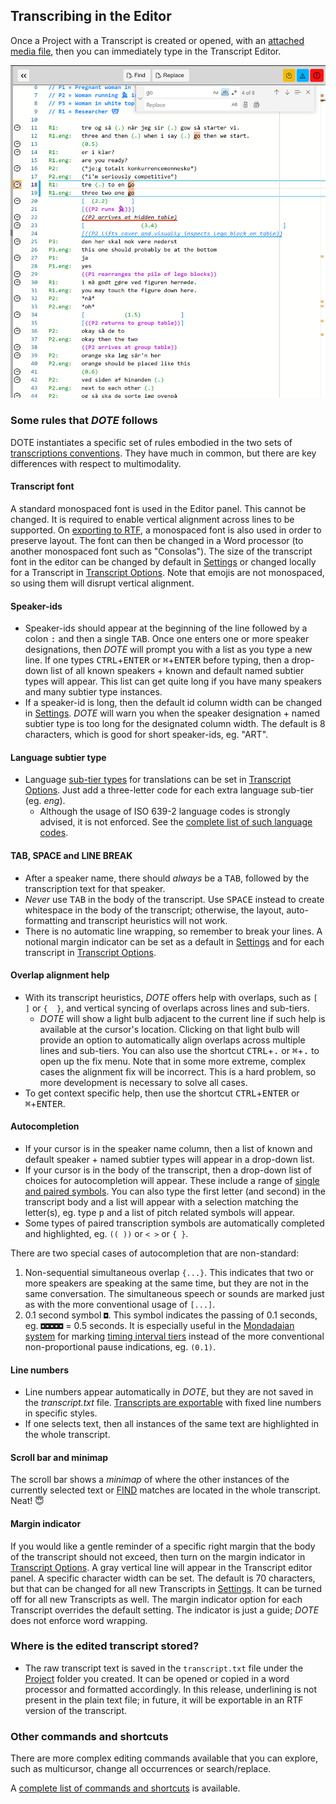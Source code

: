 ## Transcribing in the Editor

Once a Project with a Transcript is created or opened, with an [attached media file](media.md), then you can immediately type in the Transcript Editor.

[![EditorI](images/transcript/editor.png)](images/transcript/editor.png)

### Some rules that _DOTE_ follows

DOTE instantiates a specific set of rules embodied in the two sets of [transcriptions conventions](conventions.md).
They have much in common, but there are key differences with respect to multimodality.

#### Transcript font <a id='font'></a>

A standard monospaced font is used in the Editor panel.
This cannot be changed.
It is required to enable vertical alignment across lines to be supported.
On [exporting to RTF](export.md), a monospaced font is also used in order to preserve layout.
The font can then be changed in a Word processor (to another monospaced font such as "Consolas").
The size of the transcript font in the editor can be changed by default in [Settings](settings.md) or changed locally for a Transcript in [Transcript Options](settings.md#options).
Note that emojis are not monospaced, so using them will disrupt vertical alignment.

#### Speaker-ids <a id='id'></a>

- Speaker-ids should appear at the beginning of the line followed by a colon <kbd>:</kbd> and then a single <kbd>TAB</kbd>.
Once one enters one or more speaker designations, then _DOTE_ will prompt you with a list as you type a new line.
If one types <kbd>CTRL</kbd>+<kbd>ENTER</kbd> or <kbd>⌘</kbd>+<kbd>ENTER</kbd> before typing, then a drop-down list of all known speakers + known and default named subtier types will appear.
This list can get quite long if you have many speakers and many subtier type instances.
- If a speaker-id is long, then the default id column width can be changed in [Settings](settings.md).
_DOTE_ will warn you when the speaker designation + named subtier type is too long for the designated column width.
The default is 8 characters, which is good for short speaker-ids, eg. "ART".

#### Language subtier type

- Language [sub-tier types](tiers.md) for translations can be set in [Transcript Options](settings.md#options).
Just add a three-letter code for each extra language sub-tier (eg. _eng_).
    - Although the usage of ISO 639-2 language codes is strongly advised, it is not enforced.
    See the [complete list of such language codes](https://www.loc.gov/standards/iso639-2/php/code_list.php).

#### TAB, SPACE and LINE BREAK

- After a speaker name, there should _always_ be a <kbd>TAB</kbd>, followed by the transcription text for that speaker.
- _Never_ use <kbd>TAB</kbd> in the body of the transcript.
Use <kbd>SPACE</kbd> instead to create whitespace in the body of the transcript; otherwise, the layout, auto-formatting and transcript heuristics will not work.
- There is no automatic line wrapping, so remember to break your lines.
A notional margin indicator can be set as a default in [Settings](settings.md) and for each transcript in [Transcript Options](settings.md#options).

#### Overlap alignment help <a id='align'></a>

- With its transcript heuristics, _DOTE_ offers help with overlaps, such as `[  ]` or `{  }`, and vertical syncing of overlaps across lines and sub-tiers.
    - _DOTE_ will show a light bulb adjacent to the current line if such help is available at the cursor's location.
    Clicking on that light bulb will provide an option to automatically align overlaps across multiple lines and sub-tiers.
    You can also use the shortcut <kbd>CTRL</kbd>+<kbd>.</kbd> or <kbd>⌘</kbd>+<kbd>.</kbd> to open up the fix menu.
    Note that in some more extreme, complex cases the alignment fix will be incorrect.
    This is a hard problem, so more development is necessary to solve all cases.
- To get context specific help, then use the shortcut <kbd>CTRL</kbd>+<kbd>ENTER</kbd> or <kbd>⌘</kbd>+<kbd>ENTER</kbd>.

#### Autocompletion <a id='autocomplete'></a>

- If your cursor is in the speaker name column, then a list of known and default speaker + named subtier types will appear in a drop-down list.
- If your cursor is in the body of the transcript, then a drop-down list of choices for autocompletion will appear.
These include a range of [single and paired symbols](jefferson.md).
You can also type the first letter (and second) in the transcript body and a list will appear with a selection matching the letter(s), eg. type <kbd>p</kbd> and a list of pitch related symbols will appear.
- Some types of paired transcription symbols are automatically completed and highlighted, eg. `(( ))` or `< >` or `{ }`.

There are two special cases of autocompletion that are non-standard:

1. Non-sequential simultaneous overlap `{...}`.
This indicates that two or more speakers are speaking at the same time, but they are not in the same conversation.
The simultaneous speech or sounds are marked just as with the more conventional usage of `[...]`.
1. 0.1 second symbol `◘`.
This symbol indicates the passing of 0.1 seconds, eg. `◘◘◘◘◘` = 0.5 seconds.
It is especially useful in the [Mondadaian system](mondada.md) for marking [timing interval tiers](mondada.md) instead of the more conventional non-proportional pause indications, eg. `(0.1)`.

#### Line numbers

- Line numbers appear automatically in _DOTE_, but they are not saved in the _transcript.txt_ file.
[Transcripts are exportable](export.md) with fixed line numbers in specific styles.
- If one selects text, then all instances of the same text are highlighted in the whole transcript.

#### Scroll bar and minimap

The scroll bar shows a _minimap_ of where the other instances of the currently selected text or [FIND](find.md) matches are located in the whole transcript. Neat! 😇

#### Margin indicator <a id='margin'></a>

If you would like a gentle reminder of a specific right margin that the body of the transcript should not exceed, then turn on the margin indicator in [Transcript Options](settings.md#options).
A gray vertical line will appear in the Transcript editor panel.
A specific character width can be set.
The default is 70 characters, but that can be changed for all new Transcripts in [Settings](settings.md).
It can be turned off for all new Transcripts as well.
The margin indicator option for each Transcript overrides the default setting.
The indicator is just a guide; _DOTE_ does not enforce word wrapping.

### Where is the edited transcript stored?

- The raw transcript text is saved in the `transcript.txt` file under the [Project](projects.md) folder you created.
It can be opened or copied in a word processor and formatted accordingly. In this release, underlining is not present in the plain text file; in future, it will be exportable in an RTF version of the transcript.

### Other commands and shortcuts

There are more complex editing commands available that you can explore, such as multicursor, change all occurrences or search/replace.

A [complete list of commands and shortcuts](commands.md) is available.
